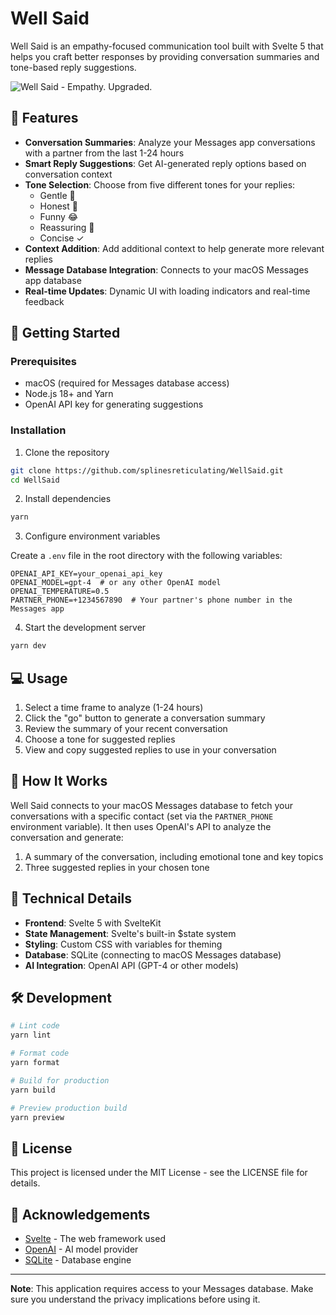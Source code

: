 # Well Said

Well Said is an empathy-focused communication tool built with Svelte 5 that helps you craft better responses by providing conversation summaries and tone-based reply suggestions.

![Well Said - Empathy. Upgraded.](https://i.imgur.com/placeholder.png)

## 🌟 Features

- **Conversation Summaries**: Analyze your Messages app conversations with a partner from the last 1-24 hours
- **Smart Reply Suggestions**: Get AI-generated reply options based on conversation context
- **Tone Selection**: Choose from five different tones for your replies:
  - Gentle 🍃
  - Honest 💯
  - Funny 😂
  - Reassuring 🤗
  - Concise ✓
- **Context Addition**: Add additional context to help generate more relevant replies
- **Message Database Integration**: Connects to your macOS Messages app database
- **Real-time Updates**: Dynamic UI with loading indicators and real-time feedback

## 🚀 Getting Started

### Prerequisites

- macOS (required for Messages database access)
- Node.js 18+ and Yarn
- OpenAI API key for generating suggestions

### Installation

1. Clone the repository

```bash
git clone https://github.com/splinesreticulating/WellSaid.git
cd WellSaid
```

2. Install dependencies

```bash
yarn
```

3. Configure environment variables

Create a `.env` file in the root directory with the following variables:

```
OPENAI_API_KEY=your_openai_api_key
OPENAI_MODEL=gpt-4  # or any other OpenAI model
OPENAI_TEMPERATURE=0.5
PARTNER_PHONE=+1234567890  # Your partner's phone number in the Messages app
```

4. Start the development server

```bash
yarn dev
```

## 💻 Usage

1. Select a time frame to analyze (1-24 hours)
2. Click the "go" button to generate a conversation summary
3. Review the summary of your recent conversation
4. Choose a tone for suggested replies
5. View and copy suggested replies to use in your conversation

## 🧠 How It Works

Well Said connects to your macOS Messages database to fetch your conversations with a specific contact (set via the `PARTNER_PHONE` environment variable). It then uses OpenAI's API to analyze the conversation and generate:

1. A summary of the conversation, including emotional tone and key topics
2. Three suggested replies in your chosen tone

## 🔧 Technical Details

- **Frontend**: Svelte 5 with SvelteKit
- **State Management**: Svelte's built-in $state system
- **Styling**: Custom CSS with variables for theming
- **Database**: SQLite (connecting to macOS Messages database)
- **AI Integration**: OpenAI API (GPT-4 or other models)

## 🛠️ Development

```bash
# Lint code
yarn lint

# Format code
yarn format

# Build for production
yarn build

# Preview production build
yarn preview
```

## 📄 License

This project is licensed under the MIT License - see the LICENSE file for details.

## 🙏 Acknowledgements

- [Svelte](https://svelte.dev/) - The web framework used
- [OpenAI](https://openai.com/) - AI model provider
- [SQLite](https://sqlite.org/) - Database engine

---

**Note**: This application requires access to your Messages database. Make sure you understand the privacy implications before using it.
